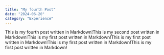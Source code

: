 ```yaml
---
title: "My fourth Post"
date: "2024-06-20"
category: "Experience"
---
```


This is my fourth post written in Markdown!This is my second post written in Markdown!This is my first post written in Markdown!This is my first post written in Markdown!This is my first post written in Markdown!This is my first post written in Markdown!
